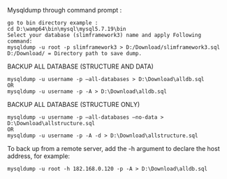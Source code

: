 Mysqldump through command prompt : 

	go to bin directory example :
	cd D:\wamp64\bin\mysql\mysql5.7.19\bin
	Select your database (slimframework3) name and apply Following command: 
	mysqldump -u root -p slimframework3 > D:/Download/slimframework3.sql
	D:/Download/ = Directory path to save dump.

BACKUP ALL DATABASE (STRUCTURE AND DATA)

	mysqldump -u username -p –all-databases > D:\Download\alldb.sql
	OR
	mysqldump -u username -p -A > D:\Download\alldb.sql


BACKUP ALL DATABASE (STRUCTURE ONLY)

	mysqldump -u username -p –all-databases –no-data > D:\Download\allstructure.sql
	OR
	mysqldump -u username -p -A -d > D:\Download\allstructure.sql


To back up from a remote server, add the -h argument to declare the host address, for example:

	mysqldump -u root -h 182.168.0.120 -p -A > D:\Download\alldb.sql
